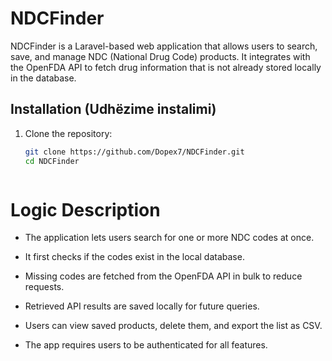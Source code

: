 # NDCFinder

NDCFinder is a Laravel-based web application that allows users to search, save, and manage NDC (National Drug Code) products. It integrates with the OpenFDA API to fetch drug information that is not already stored locally in the database.

## Installation (Udhëzime instalimi)

1. Clone the repository:  
   ```bash
   git clone https://github.com/Dopex7/NDCFinder.git
   cd NDCFinder



# Logic Description


- The application lets users search for one or more NDC codes at once.

- It first checks if the codes exist in the local database.

- Missing codes are fetched from the OpenFDA API in bulk to reduce requests.

- Retrieved API results are saved locally for future queries.

- Users can view saved products, delete them, and export the list as CSV.

- The app requires users to be authenticated for all features.
